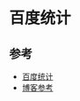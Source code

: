 # 百度统计

## 参考
- [百度统计](https://tongji.baidu.com/web/welcome/products?flag=1)
- [博客参考](https://www.cnblogs.com/ihardcoder/p/5336639.html)
